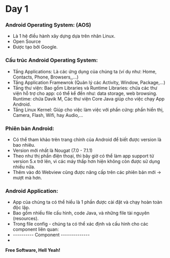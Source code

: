 # Day 1
### Android Operating System: (AOS)
* Là 1 hệ điều hành xây dựng dựa trên nhân Linux.
* Open Source
* Được tạo bởi Google.

### Cấu trúc Android Operating System:
* Tầng Applications: Là các ứng dụng của chúng ta (ví dụ như: Home, Contacts, Phone, Browsers,,...)
* Tầng Application Framewrok (Quản lý các Activity, Window, Package,...)
* Tầng thư viện:
Bao gồm Libraries và Runtime
Libraries: chứa các thư viện hỗ trợ cho app: có thể kể đến như: data storage, web browsing.
Runtime: chứa Davik M, Các thư viện Core Java giúp cho việc chạy App Android.
* Tầng Linux Kernel: Giúp cho việc làm việc với phần cứng: phần hiển thị, Camera, Flash, Wifi, hay Audio,...

### Phiên bản Android:
* Có thể tham khảo trên trang chính của Android để biết được version là bao nhiêu.
* Version mới nhất là Nougat (7.0 - 7.1.1)
* Theo như thị phần điện thoại, thì bây giờ có thể làm app support từ version 5.x trở lên, vì các máy thấp hơn hiện không còn được sử dụng nhiều nữa.
* Thêm vào đó Webview cũng được nâng cấp trên các phiên bản mới -> mượt mà hơn.

### Android Application:
* App của chúng ta có thể hiểu là 1 phần được cài đặt và chạy hoàn toàn độc lập.
* Bao gồm nhiều file cấu hình, code Java, và những file tài nguyên (resources).
* Trong file config - chúng ta có thể xác định và cấu hình cho các component liên quan:
* ---------- Component --------------
*

**Free Software, Hell Yeah!**

[//]: # (These are reference links used in the body of this note and get stripped out when the markdown processor does its job. There is no need to format nicely because it shouldn't be seen. Thanks SO - http://stackoverflow.com/questions/4823468/store-comments-in-markdown-syntax)

[Vogella Android Operating System]: <http://www.vogella.com/tutorials/Android/article.html#android-versions>
